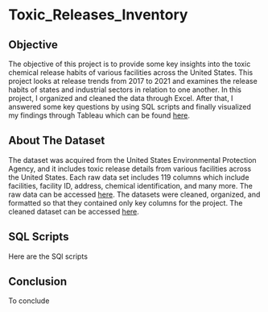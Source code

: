 # Toxic_Releases_Inventory

## Objective
The objective of this project is to provide some key insights into the toxic chemical release habits of various facilities across the United States. This project looks at release trends from 2017 to 2021 and examines the release habits of states and industrial sectors in relation to one another. In this project, I organized and cleaned the data through Excel. After that, I answered some key questions by using SQL scripts and finally visualized my findings through Tableau which can be found [here](https://public.tableau.com/app/profile/abrham.eshetu/viz/ToxicReleasesintheU_S_From2017to2021/Story1). 

## About The Dataset
The dataset was acquired from the United States Environmental Protection Agency, and it includes toxic release details from 
various facilities across the United States. Each raw data set includes 119 columns which include facilities, facility ID, address, chemical identification, and many more. The raw data can be accessed [here](https://www.epa.gov/toxics-release-inventory-tri-program/tri-basic-data-files-calendar-years-1987-present#top). The datasets were cleaned, organized, and formatted so that they contained only key columns for the project. The cleaned dataset can be accessed [here](https://github.com/abrhame12/portfolio_projects/tree/main/Toxic_Releases_Inventory/data).


## SQL Scripts
Here are the SQl scripts

## Conclusion
To conclude
